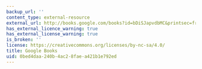 ```yaml
---
backup_url: ''
content_type: external-resource
external_url: http://books.google.com/books?id=bDiSJapvdbMC&printsec=frontcover
has_external_licence_warning: true
has_external_license_warning: true
is_broken: ''
license: https://creativecommons.org/licenses/by-nc-sa/4.0/
title: Google Books
uid: 0bed4daa-240b-4ac2-8fae-a421b1e792ed
---
```

